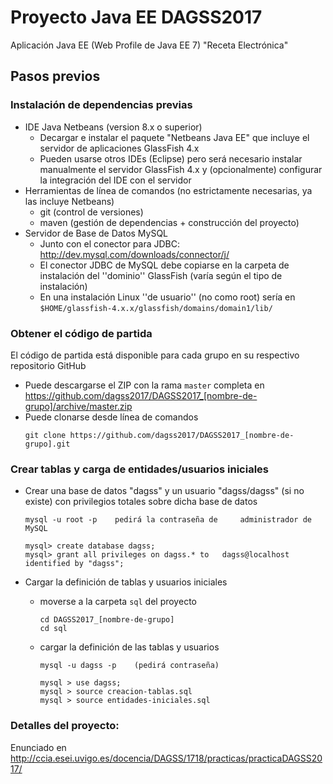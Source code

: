 # Proyecto Java EE DAGSS2017

Aplicación Java EE (Web Profile de Java EE 7) "Receta Electrónica"

## Pasos previos

### Instalación de dependencias previas
* IDE Java Netbeans (version 8.x o superior)
  * Decargar e instalar el paquete "Netbeans Java EE" que incluye el servidor de aplicaciones GlassFish 4.x
  * Pueden usarse otros IDEs (Eclipse) pero será necesario instalar manualmente el servidor GlassFish 4.x 
   y (opcionalmente) configurar la integración del IDE con el servidor
* Herramientas de línea de comandos (no estrictamente necesarias, ya las incluye Netbeans)
  * git (control de versiones)
  * maven (gestión de dependencias + construcción del proyecto)
* Servidor de Base de Datos MySQL 
  * Junto con el conector para JDBC: <http://dev.mysql.com/downloads/connector/j/>
  * El conector JDBC de MySQL debe copiarse en la
    carpeta de instalación del ''dominio'' GlassFish (varía según el tipo de instalación)
  * En una instalación Linux ''de usuario'' (no como root) sería en `$HOME/glassfish-4.x.x/glassfish/domains/domain1/lib/`


### Obtener el código de partida
El código de partida está disponible para cada grupo en su respectivo repositorio GitHub

* Puede descargarse el ZIP con la rama `master` completa en <https://github.com/dagss2017/DAGSS2017_[nombre-de-grupo]/archive/master.zip>
* Puede clonarse desde línea de comandos
    ```
    git clone https://github.com/dagss2017/DAGSS2017_[nombre-de-grupo].git
    ```


### Crear tablas y carga de entidades/usuarios iniciales

* Crear una base de datos "dagss" y un usuario "dagss/dagss" (si no existe) con privilegios totales sobre dicha base de datos

    ```
    mysql -u root -p    pedirá la contraseña de     administrador de MySQL

    mysql> create database dagss;
    mysql> grant all privileges on dagss.* to   dagss@localhost identified by "dagss";
    ```

* Cargar la definición de tablas y usuarios iniciales 

  * moverse a la carpeta `sql` del proyecto 
    ```
    cd DAGSS2017_[nombre-de-grupo]
    cd sql
    ```
  
  * cargar la definición de las tablas y usuarios
    ```
    mysql -u dagss -p    (pedirá contraseña)

    mysql > use dagss;
    mysql > source creacion-tablas.sql
    mysql > source entidades-iniciales.sql
    ```

### Detalles del proyecto: 

Enunciado en <http://ccia.esei.uvigo.es/docencia/DAGSS/1718/practicas/practicaDAGSS2017/>
